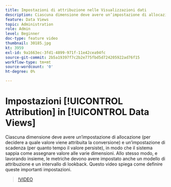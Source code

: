 ```yaml
---
title: Impostazioni di attribuzione nelle Visualizzazioni dati
description: Ciascuna dimensione deve avere un’impostazione di allocazione (per decidere a quale valore viene attribuita la conversione) e un’impostazione di scadenza (per quanto tempo il valore persiste), in modo che il sistema sappia come assegnare valore alle varie dimensioni. Allo stesso modo, e lavorando insieme, le metriche devono avere impostato anche un modello di attribuzione e un intervallo di lookback. Questo video spiega come definire queste importanti impostazioni.
feature: Data Views
topic: Administration
role: Admin
level: Beginner
doc-type: feature video
thumbnail: 30185.jpg
kt: 3959
exl-id: 9a1663ec-3fd1-4899-971f-11e42cea94fc
source-git-commit: 2b5a19397f7c2b2e775fbd5d724205922ad76f15
workflow-type: tm+mt
source-wordcount: '0'
ht-degree: 0%

---
```


# Impostazioni [!UICONTROL Attribution] in [!UICONTROL Data Views]

Ciascuna dimensione deve avere un’impostazione di allocazione (per decidere a quale valore viene attribuita la conversione) e un’impostazione di scadenza (per quanto tempo il valore persiste), in modo che il sistema sappia come assegnare valore alle varie dimensioni. Allo stesso modo, e lavorando insieme, le metriche devono avere impostato anche un modello di attribuzione e un intervallo di lookback. Questo video spiega come definire queste importanti impostazioni.

>[!VIDEO](https://video.tv.adobe.com/v/30185/?quality=12&enable10seconds=on&speedcontrol=on)
